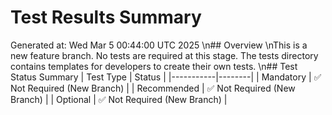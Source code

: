 # Test Results Summary
Generated at: Wed Mar  5 00:44:00 UTC 2025
\n## Overview
\nThis is a new feature branch. No tests are required at this stage.
The tests directory contains templates for developers to create their own tests.
\n## Test Status Summary
| Test Type | Status |
|-----------|--------|
| Mandatory | ✅ Not Required (New Branch) |
| Recommended | ✅ Not Required (New Branch) |
| Optional | ✅ Not Required (New Branch) |
